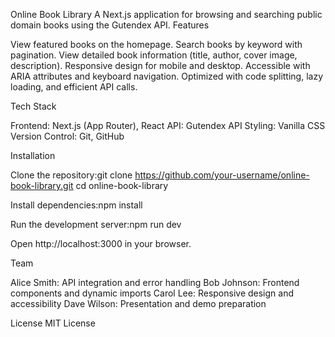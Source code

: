 Online Book Library
A Next.js application for browsing and searching public domain books using the Gutendex API.
Features

View featured books on the homepage.
Search books by keyword with pagination.
View detailed book information (title, author, cover image, description).
Responsive design for mobile and desktop.
Accessible with ARIA attributes and keyboard navigation.
Optimized with code splitting, lazy loading, and efficient API calls.

Tech Stack

Frontend: Next.js (App Router), React
API: Gutendex API
Styling: Vanilla CSS
Version Control: Git, GitHub

Installation

Clone the repository:git clone https://github.com/your-username/online-book-library.git
cd online-book-library


Install dependencies:npm install


Run the development server:npm run dev


Open http://localhost:3000 in your browser.

Team

Alice Smith: API integration and error handling
Bob Johnson: Frontend components and dynamic imports
Carol Lee: Responsive design and accessibility
Dave Wilson: Presentation and demo preparation

License
MIT License
